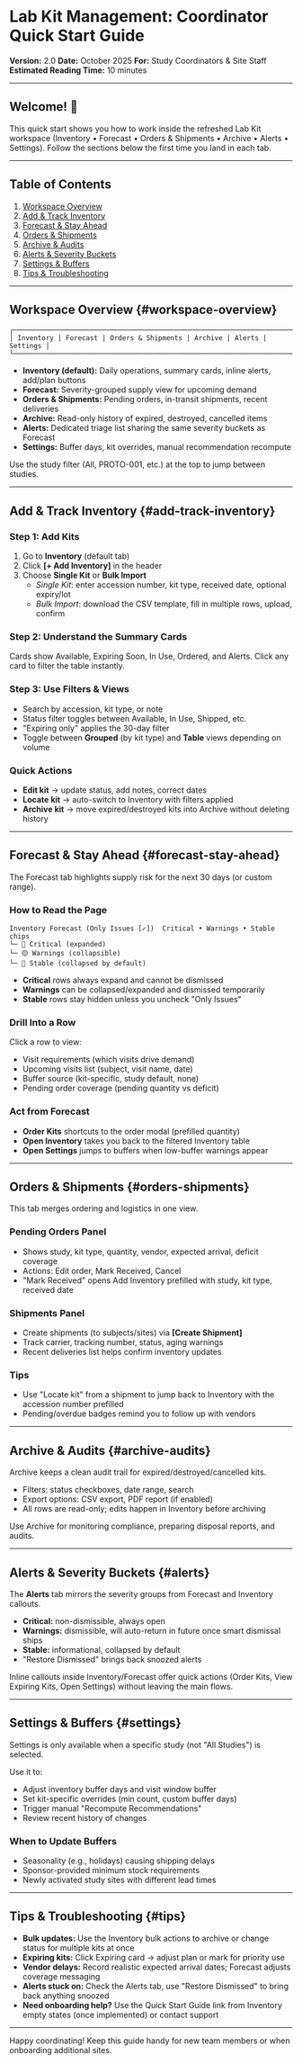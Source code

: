 # Lab Kit Management: Coordinator Quick Start Guide

**Version:** 2.0
**Date:** October 2025
**For:** Study Coordinators & Site Staff
**Estimated Reading Time:** 10 minutes

---

## Welcome! 👋

This quick start shows you how to work inside the refreshed Lab Kit workspace (Inventory • Forecast • Orders & Shipments • Archive • Alerts • Settings). Follow the sections below the first time you land in each tab.

---

## Table of Contents

1. [Workspace Overview](#workspace-overview)
2. [Add & Track Inventory](#add-track-inventory)
3. [Forecast & Stay Ahead](#forecast-stay-ahead)
4. [Orders & Shipments](#orders-shipments)
5. [Archive & Audits](#archive-audits)
6. [Alerts & Severity Buckets](#alerts)
7. [Settings & Buffers](#settings)
8. [Tips & Troubleshooting](#tips)

---

## Workspace Overview {#workspace-overview}

```
┌─────────────────────────────────────────────────────────────────────────┐
│ Inventory | Forecast | Orders & Shipments | Archive | Alerts | Settings │
└─────────────────────────────────────────────────────────────────────────┘
```

- **Inventory (default):** Daily operations, summary cards, inline alerts, add/plan buttons
- **Forecast:** Severity-grouped supply view for upcoming demand
- **Orders & Shipments:** Pending orders, in-transit shipments, recent deliveries
- **Archive:** Read-only history of expired, destroyed, cancelled items
- **Alerts:** Dedicated triage list sharing the same severity buckets as Forecast
- **Settings:** Buffer days, kit overrides, manual recommendation recompute

Use the study filter (All, PROTO-001, etc.) at the top to jump between studies.

---

## Add & Track Inventory {#add-track-inventory}

### Step 1: Add Kits

1. Go to **Inventory** (default tab)
2. Click **[+ Add Inventory]** in the header
3. Choose **Single Kit** or **Bulk Import**
   - *Single Kit*: enter accession number, kit type, received date, optional expiry/lot
   - *Bulk Import*: download the CSV template, fill in multiple rows, upload, confirm

### Step 2: Understand the Summary Cards

Cards show Available, Expiring Soon, In Use, Ordered, and Alerts. Click any card to filter the table instantly.

### Step 3: Use Filters & Views

- Search by accession, kit type, or note
- Status filter toggles between Available, In Use, Shipped, etc.
- "Expiring only" applies the 30-day filter
- Toggle between **Grouped** (by kit type) and **Table** views depending on volume

### Quick Actions

- **Edit kit** → update status, add notes, correct dates
- **Locate kit** → auto-switch to Inventory with filters applied
- **Archive kit** → move expired/destroyed kits into Archive without deleting history

---

## Forecast & Stay Ahead {#forecast-stay-ahead}

The Forecast tab highlights supply risk for the next 30 days (or custom range).

### How to Read the Page

```
Inventory Forecast (Only Issues [✓])  Critical • Warnings • Stable chips
└─ 🔴 Critical (expanded)
└─ 🟡 Warnings (collapsible)
└─ 🔵 Stable (collapsed by default)
```

- **Critical** rows always expand and cannot be dismissed
- **Warnings** can be collapsed/expanded and dismissed temporarily
- **Stable** rows stay hidden unless you uncheck "Only Issues"

### Drill Into a Row

Click a row to view:
- Visit requirements (which visits drive demand)
- Upcoming visits list (subject, visit name, date)
- Buffer source (kit-specific, study default, none)
- Pending order coverage (pending quantity vs deficit)

### Act from Forecast

- **Order Kits** shortcuts to the order modal (prefilled quantity)
- **Open Inventory** takes you back to the filtered Inventory table
- **Open Settings** jumps to buffers when low-buffer warnings appear

---

## Orders & Shipments {#orders-shipments}

This tab merges ordering and logistics in one view.

### Pending Orders Panel
- Shows study, kit type, quantity, vendor, expected arrival, deficit coverage
- Actions: Edit order, Mark Received, Cancel
- "Mark Received" opens Add Inventory prefilled with study, kit type, received date

### Shipments Panel
- Create shipments (to subjects/sites) via **[Create Shipment]**
- Track carrier, tracking number, status, aging warnings
- Recent deliveries list helps confirm inventory updates

### Tips
- Use "Locate kit" from a shipment to jump back to Inventory with the accession number prefilled
- Pending/overdue badges remind you to follow up with vendors

---

## Archive & Audits {#archive-audits}

Archive keeps a clean audit trail for expired/destroyed/cancelled kits.

- Filters: status checkboxes, date range, search
- Export options: CSV export, PDF report (if enabled)
- All rows are read-only; edits happen in Inventory before archiving

Use Archive for monitoring compliance, preparing disposal reports, and audits.

---

## Alerts & Severity Buckets {#alerts}

The **Alerts** tab mirrors the severity groups from Forecast and Inventory callouts.

- **Critical:** non-dismissible, always open
- **Warnings:** dismissible, will auto-return in future once smart dismissal ships
- **Stable:** informational, collapsed by default
- "Restore Dismissed" brings back snoozed alerts

Inline callouts inside Inventory/Forecast offer quick actions (Order Kits, View Expiring Kits, Open Settings) without leaving the main flows.

---

## Settings & Buffers {#settings}

Settings is only available when a specific study (not "All Studies") is selected.

Use it to:
- Adjust inventory buffer days and visit window buffer
- Set kit-specific overrides (min count, custom buffer days)
- Trigger manual "Recompute Recommendations"
- Review recent history of changes

### When to Update Buffers
- Seasonality (e.g., holidays) causing shipping delays
- Sponsor-provided minimum stock requirements
- Newly activated study sites with different lead times

---

## Tips & Troubleshooting {#tips}

- **Bulk updates:** Use the Inventory bulk actions to archive or change status for multiple kits at once
- **Expiring kits:** Click Expiring card → adjust plan or mark for priority use
- **Vendor delays:** Record realistic expected arrival dates; Forecast adjusts coverage messaging
- **Alerts stuck on:** Check the Alerts tab, use "Restore Dismissed" to bring back anything snoozed
- **Need onboarding help?** Use the Quick Start Guide link from Inventory empty states (once implemented) or contact support

---

Happy coordinating! Keep this guide handy for new team members or when onboarding additional sites.
